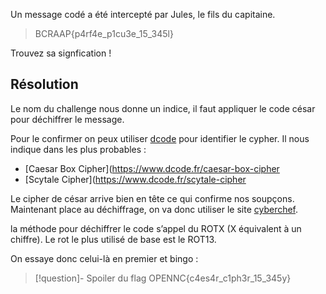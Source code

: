Un message codé a été intercepté par Jules, le fils du capitaine.

> BCRAAP{p4rf4e_p1cu3e_15_345l}

Trouvez sa signfication !

## Résolution

Le nom du challenge nous donne un indice, il faut appliquer le code césar pour déchiffrer le message.

Pour le confirmer on peux utiliser [dcode](../../../../ressouces/tools/dcode.md) pour identifier le cypher. Il nous indique dans les plus probables : 
  
* [Caesar Box Cipher](https://www.dcode.fr/caesar-box-cipher
* [Scytale Cipher](https://www.dcode.fr/scytale-cipher

Le cipher de césar arrive bien en tête ce qui confirme nos soupçons. Maintenant place au déchiffrage, on va donc utiliser le site [cyberchef](../../../../ressouces/tools/cyberchef.md).

la méthode pour déchiffrer le code s’appel du ROTX (X équivalent à un chiffre). Le rot le plus utilisé de base est le ROT13.

On essaye donc celui-là en premier et bingo : 
>[!question]- Spoiler du flag
> OPENNC{c4es4r_c1ph3r_15_345y}

